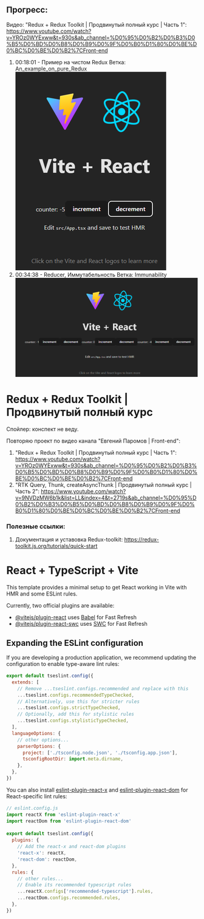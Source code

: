 ## Прогресс:
Видео: 
"Redux + Redux Toolkit | Продвинутый полный курс | Часть 1": https://www.youtube.com/watch?v=YROz0WYExww&t=930s&ab_channel=%D0%95%D0%B2%D0%B3%D0%B5%D0%BD%D0%B8%D0%B9%D0%9F%D0%B0%D1%80%D0%BE%D0%BC%D0%BE%D0%B2%7CFront-end
1) 00:18:01 - Пример на чистом Redux
Ветка: An_example_on_pure_Redux 
![Alt text](image.png)
2) 00:34:38 - Reducer, Иммутабельность 
Ветка: Immunability
![Alt text](image-1.png)


# Redux + Redux Toolkit | Продвинутый полный курс

Спойлер: конспект не веду.

Повторяю проект по видео канала "Евгений Паромов | Front-end":
1) "Redux + Redux Toolkit | Продвинутый полный курс | Часть 1": https://www.youtube.com/watch?v=YROz0WYExww&t=930s&ab_channel=%D0%95%D0%B2%D0%B3%D0%B5%D0%BD%D0%B8%D0%B9%D0%9F%D0%B0%D1%80%D0%BE%D0%BC%D0%BE%D0%B2%7CFront-end
2) "RTK Query, Thunk, createAsyncThunk | Продвинутый полный курс | Часть 2": https://www.youtube.com/watch?v=9NVDzMW6b1k&list=LL&index=4&t=2719s&ab_channel=%D0%95%D0%B2%D0%B3%D0%B5%D0%BD%D0%B8%D0%B9%D0%9F%D0%B0%D1%80%D0%BE%D0%BC%D0%BE%D0%B2%7CFront-end 

### Полезные ссылки:
1) Документация и уставовка Redux-toolkit: https://redux-toolkit.js.org/tutorials/quick-start 


# React + TypeScript + Vite

This template provides a minimal setup to get React working in Vite with HMR and some ESLint rules.

Currently, two official plugins are available:

- [@vitejs/plugin-react](https://github.com/vitejs/vite-plugin-react/blob/main/packages/plugin-react) uses [Babel](https://babeljs.io/) for Fast Refresh
- [@vitejs/plugin-react-swc](https://github.com/vitejs/vite-plugin-react/blob/main/packages/plugin-react-swc) uses [SWC](https://swc.rs/) for Fast Refresh

## Expanding the ESLint configuration

If you are developing a production application, we recommend updating the configuration to enable type-aware lint rules:

```js
export default tseslint.config({
  extends: [
    // Remove ...tseslint.configs.recommended and replace with this
    ...tseslint.configs.recommendedTypeChecked,
    // Alternatively, use this for stricter rules
    ...tseslint.configs.strictTypeChecked,
    // Optionally, add this for stylistic rules
    ...tseslint.configs.stylisticTypeChecked,
  ],
  languageOptions: {
    // other options...
    parserOptions: {
      project: ['./tsconfig.node.json', './tsconfig.app.json'],
      tsconfigRootDir: import.meta.dirname,
    },
  },
})
```

You can also install [eslint-plugin-react-x](https://github.com/Rel1cx/eslint-react/tree/main/packages/plugins/eslint-plugin-react-x) and [eslint-plugin-react-dom](https://github.com/Rel1cx/eslint-react/tree/main/packages/plugins/eslint-plugin-react-dom) for React-specific lint rules:

```js
// eslint.config.js
import reactX from 'eslint-plugin-react-x'
import reactDom from 'eslint-plugin-react-dom'

export default tseslint.config({
  plugins: {
    // Add the react-x and react-dom plugins
    'react-x': reactX,
    'react-dom': reactDom,
  },
  rules: {
    // other rules...
    // Enable its recommended typescript rules
    ...reactX.configs['recommended-typescript'].rules,
    ...reactDom.configs.recommended.rules,
  },
})
```
